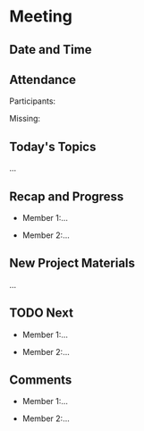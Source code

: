 # Meeting

## Date and Time

## Attendance

Participants:

Missing:

## Today's Topics

...

## Recap and Progress

- Member 1:...
  
- Member 2:...

## New Project Materials

...

## TODO Next

- Member 1:...
  
- Member 2:...

## Comments

- Member 1:...
  
- Member 2:...
